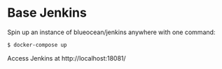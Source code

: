 # Base Jenkins

Spin up an instance of blueocean/jenkins anywhere with one command:

```bash
$ docker-compose up
```

Access Jenkins at http://localhost:18081/
